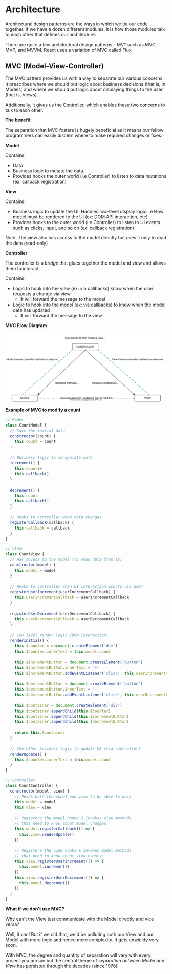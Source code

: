 # Architecture

Architectural design patterns are the ways in which we tie our code together. If we have a dozen different modules, it is how those modules talk to each other that defines our architecture.

There are quite a few architectural design patterns - MV* such as MVC, MVP, and MVVM. React uses a variation of MVC called Flux

## MVC (Model-View-Controller)

The MVC pattern provides us with a way to separate our various concerns. It prescribes where we should put logic about business decisions (that is, in Models) and where we should put logic about displaying things to the user (that is, Views). 

Additionally, it gives us the Controller, which enables these two concerns to talk to each other. 

**The benefit**

The separation that MVC fosters is hugely beneficial as it means our fellow programmers can easily discern where to make required changes or fixes.

**Model**

Contains:
- Data
- Business logic to mutate the data. 
- Provides hooks the outer world (i.e Controller) to listen to data mutations (ex: callback registration)

**View**

Contains:
- Business logic to update the UI. Handles low-level display logic i.e How model must be rendered to the UI (ex: DOM API interaction, etc)
- Provides hooks to the outer world (i.e Controller) to listen to UI events such as clicks, input, and so on (ex: callback registration)

Note: The view also has access to the model directly but uses it only to read the data (read-only)

**Controller**

The controller is a *bridge* that glues together the model and view and allows them to interact.

Contains:
- Logic to hook into the view (ex: via callbacks) know when the user requests a change via view
  - It will forward the message to the model
- Logic to hook into the model (ex: via callbacks) to know when the model data has updated
  - It will forward the message to the view

**MVC Flow Diagram**

![MVC Flow Diagram](images/mvc.drawio.svg)

**Example of MVC to modify a count**

```javascript
// Model
class CountModel {
  // Save the initial data
  constructor(count) {
    this.count = count
  }

  // Business logic to manipulate data
  increment() {
    this.count++
    this.callback()
  }

  decrement() {
    this.count--
    this.callback()
  }

  // Hooks to controller when data changes
  registerCallback(callback) {
    this.callback = callback
  }
}
```

```javascript
// View
class CountView {
  // Has access to the model (to read data from it)
  constructor(model) {
    this.model = model
  }

  // Hooks to controller when UI interaction occurs via user
  registerUserIncrement(userIncrementCallback) {
    this.userIncrementCallback = userIncrementCallback
  }

  registerUserDecrement(userDecrementCallback) {
    this.userDecrementCallback = userDecrementCallback
  }

  // Low level render logic (DOM interaction)
  renderInitial() {
    this.$counter = document.createElement('div')
    this.$counter.innerText = this.model.count

    this.$incrementButton = document.createElement('button')
    this.$incrementButton.innerText = '+'
    this.$incrementButton.addEventListener('click', this.userIncrementCallback)

    this.$decrementButton = document.createElement('button')
    this.$decrementButton.innerText = '-'
    this.$decrementButton.addEventListener('click', this.userDecrementCallback)

    this.$container = document.createElement('div')
    this.$container.appendChild(this.$counter)
    this.$container.appendChild(this.$incrementButton)
    this.$container.appendChild(this.$decrementButton)

    return this.$container
  }

  // The other business logic to update UI (via controller)
  renderUpdate() {
    this.$counter.innerText = this.model.count
  }
}
```

```javascript
// Controller
class CountController {
  constructor(model, view) {
    // Needs both the model and view to be able to work
    this.model = model
    this.view = view

    // Registers the model hooks & invokes view methods 
    // that need to know about model changes:
    this.model.registerCallback(() => {
      this.view.renderUpdate()
    })

    // Registers the view hooks & invokes model methods 
    // that need to know about view events:
    this.view.registerUserIncrement(() => {
      this.model.increment()
    })
    this.view.registerUserDecrement(() => {
      this.model.decrement()
    })
  }
}
```

**What if we don't use MVC?**

Why can't the View just communicate with the Model directly and vice versa? 

Well, it can! But if we did that, we'd be polluting both our View and our Model with more logic and hence more complexity. It gets unwieldy very soon.

With MVC, the degree and quantity of separation will vary with every project you pursue but the central theme of _separation between Model and View_ has persisted through the decades (since 1978)